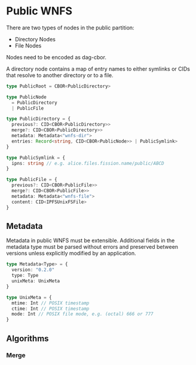 # Public WNFS

There are two types of nodes in the public partition:
- Directory Nodes
- File Nodes

Nodes need to be encoded as dag-cbor.

A directory node contains a map of entry names to either symlinks or CIDs that resolve to another directory or to a file.

```typescript
type PublicRoot = CBOR<PublicDirectory>

type PublicNode
  = PublicDirectory
  | PublicFile

type PublicDirectory = {
  previous?: CID<CBOR<PublicDirectory>>
  merge?: CID<CBOR<PublicDirectory>>
  metadata: Metadata<"wnfs-dir">
  entries: Record<string, CID<CBOR<PublicNode>> | PublicSymlink>
}

type PublicSymlink = {
  ipns: string // e.g. alice.files.fission.name/public/ABCD
}

type PublicFile = {
  previous?: CID<CBOR<PublicFile>>
  merge?: CID<CBOR<PublicFile>>
  metadata: Metadata<"wnfs-file">
  content: CID<IPFSUnixFSFile>
}
```

## Metadata

Metadata in public WNFS must be extensible. Additional fields in the metadata type must be parsed without errors and preserved between versions unless explicitly modified by an application.

```typescript
type Metadata<Type> = {
  version: "0.2.0"
  type: Type
  unixMeta: UnixMeta
}

type UnixMeta = {
  mtime: Int // POSIX timestamp
  ctime: Int // POSIX timestamp
  mode: Int // POSIX file mode, e.g. (octal) 666 or 777
}
```

## Algorithms

### Merge

